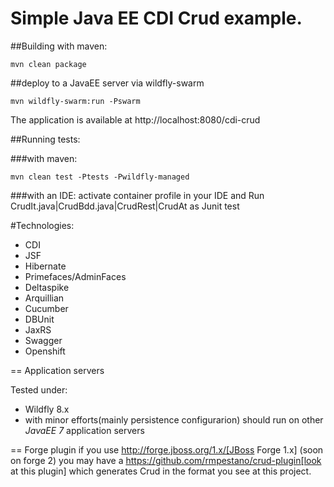 # Simple Java EE CDI Crud example.


##Building with maven:

    mvn clean package

##deploy to a JavaEE server via wildfly-swarm


    mvn wildfly-swarm:run -Pswarm


The application is available at http://localhost:8080/cdi-crud

##Running tests:

###with maven:

    mvn clean test -Ptests -Pwildfly-managed


###with an IDE:
    activate container profile in your IDE and Run CrudIt.java|CrudBdd.java|CrudRest|CrudAt as Junit test


#Technologies:

* CDI
* JSF
* Hibernate
* Primefaces/AdminFaces
* Deltaspike
* Arquillian
* Cucumber
* DBUnit
* JaxRS
* Swagger
* Openshift


== Application servers

Tested under:

* Wildfly 8.x
* with minor efforts(mainly persistence configurarion) should run on other *JavaEE 7* application servers

== Forge plugin
if you use http://forge.jboss.org/1.x/[JBoss Forge 1.x] (soon on forge 2) you may have a https://github.com/rmpestano/crud-plugin[look at this plugin] which generates Crud in the format you see at this project.



